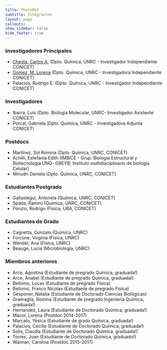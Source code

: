 ```yaml
---
title: PhotoMat
subtitle: Integrantes
layout: page
callouts:
show_sidebar: false
hide_footer: true
---
```


### Investigadores Principales
- [Chesta, Carlos A.](/chesta) (Dpto. Química, UNRC - Investigador Independiente CONICET)
- [Gomez, M. Lorena](/gomez)  (Dpto. Química, UNRC - Investigadora Independiente CONICET)
- Palacios, Rodrigo E. (Dpto. Química, UNRC  - Investigador Independiente CONICET)

### Investigadores
- Ibarra, Luis (Dpto. Biología Molecular, UNRC-  Investigador Asistente CONICET)
- Porcal, Gabriela (Dpto. Química, UNRC  - Investigadora Adjunta CONICET)

### Postdocs
- Martínez, Sol Romina (Dpto. Química, UNRC, CONICET)
- Achilli, Estefanía Edith (IMBICE - Grup. Biología Estructural y Biotecnología UNQ- GBEYB; Instituto multidisciplinario de biología Celular)
- Minudri Daniela (Dpto. Química, UNRC, CONICET)

### Estudiantes Postgrado
- Gallastegui, Antonela (Química, UNRC, CONICET)
- Spada, Ramiro (Química, UNRC, CONICET)
- Ponzio, Rodrigo (Física, UBA, CONICET)

### Estudiantes de Grado
- Cagnetta, Gonzalo (Química, UNRC)
- Forcone, Virginia (Física, UNRC)
- Wendel, Ana (Física, UNRC)
- Beauge, Lucia (Microbiología, UNRC)

### Miembros anteriores
- Arce, Agostina (Estudiante de pregrado Química, graduada!)
- Arce, Anabel  (Estudiante de pregrado Química, graduada!)
- Bellomo, Lucas (Estudiante de pregrado Física)
- Bellomo, Franco Nicolas (Estudiante de pregrado Física)
- Gesponer, Natalia (Estudiante de Doctorado Ciencias Biológicas)
- Gramaglia, Romina (Estudiante de pregrado Ingeniería Química, graduada!)
- Hernandez, Laura (Estudiante de Doctorado Química, graduada!)
- Macor, Lorena (Postdoc 2014-2017)
- Marcato, Yésica (Estudiante de grado Química, graduada!)
- Palacios, Cecilia (Estudiante de Doctorado Química, graduada!)
- Solis, Claudia (Estudiante de Doctorado Química, graduada!)
- Torres, Juan (Estudiante de Doctorado Química, graduado!)
- Waiman, Carolina (Postdoc 2015-2017)
